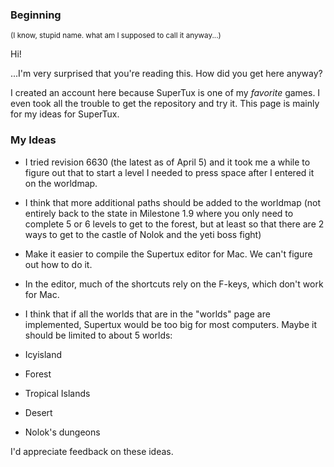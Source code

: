 ### Beginning
<small> (I know, stupid name. what am I supposed to call it anyway...) </small>

Hi!

...I'm very surprised that you're reading this. How did you get here anyway?

I created an account here because SuperTux is one of my <i>favorite</i> games. I even took all the trouble to get the repository and try it. This page is mainly for my ideas for SuperTux.

### My Ideas

* I tried revision 6630 (the latest as of April 5) and it took me a while to figure out that to start a level I needed to press space after I entered it on the worldmap.

* I think that more additional paths should be added to the worldmap (not entirely back to the state in Milestone 1.9 where you only need to complete 5 or 6 levels to get to the forest, but at least so that there are 2 ways to get to the castle of Nolok and the yeti boss fight)

* Make it easier to compile the Supertux editor for Mac. We can't figure out how to do it.

* In the editor, much of the shortcuts rely on the F-keys, which don't work for Mac.

* I think that if all the worlds that are in the "worlds" page are implemented, Supertux would be too big for most computers. Maybe it should be limited to about 5 worlds:
* Icyisland
* Forest
* Tropical Islands
* Desert
* Nolok's dungeons

I'd appreciate feedback on these ideas.
